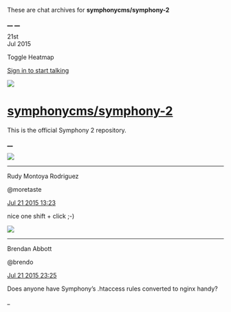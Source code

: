 These are chat archives for **symphonycms/symphony-2**

[__](/symphonycms/symphony-2/archives/2015/07/22)
[__](/symphonycms/symphony-2/archives/2015/07/20)

21st  
Jul 2015

Toggle Heatmap

[Sign in to start talking](/login?action=login&button=archive-login)

![](https://avatars-02.gitter.im/group/iv/3/57542c45c43b8c601977197e?s=48)

#  [symphonycms/symphony-2](/symphonycms/symphony-2)

This is the official Symphony 2 repository.

[ __ ](/orgs/symphonycms/rooms "More symphonycms rooms" )

![](https://avatars2.githubusercontent.com/u/857982?v=3&s=30)

__ __

Rudy Montoya Rodriguez

@moretaste

[Jul 21 2015
13:23](https://gitter.im/symphonycms/symphony-2?at=55ae47d1ea4b0b3b25a50a98 ""
)

nice one shift + click ;-)

![](https://avatars2.githubusercontent.com/u/69268?v=3&s=30)

__ __

Brendan Abbott

@brendo

[Jul 21 2015
23:25](https://gitter.im/symphonycms/symphony-2?at=55aed4de14ea54755e72bfea ""
)

Does anyone have Symphony’s .htaccess rules converted to nginx handy?

_

